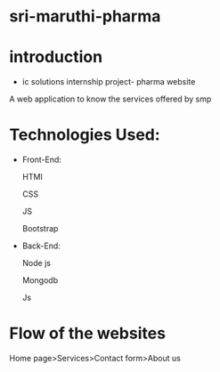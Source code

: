 # sri-maruthi-pharma
# introduction
* ic solutions internship project- pharma website
 
 A web application to know the services offered by smp
# Technologies Used:
* Front-End:

  HTMl

  CSS

  JS

  Bootstrap
* Back-End:

  Node js

  Mongodb

  Js
# Flow of the websites
Home page>Services>Contact form>About us


